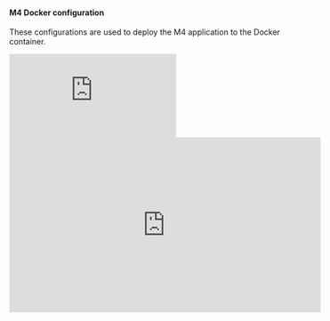 #### M4 Docker configuration

These configurations are used to deploy the M4 application to the Docker container.

<object>
    <embed src="https://youtube.com/embed/YYlo3qf5fCY"></embed>
</object>

<iframe width="560" height="315"
src="https://youtube.com/embed/YYlo3qf5fCY" 
frameborder="0" 
allow="accelerometer; autoplay; encrypted-media; gyroscope; picture-in-picture" 
allowfullscreen></iframe>
